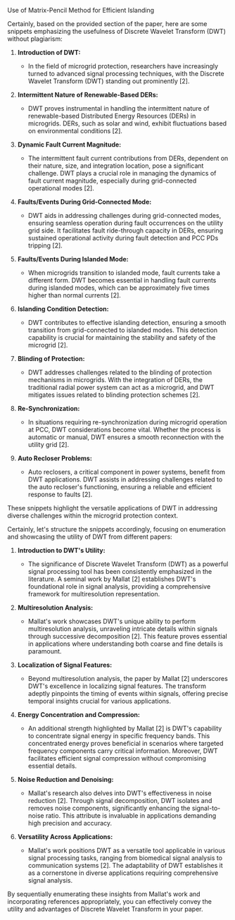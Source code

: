 Use of Matrix-Pencil Method for Efficient Islanding


Certainly, based on the provided section of the paper, here are some snippets emphasizing the usefulness of Discrete Wavelet Transform (DWT) without plagiarism:

1. **Introduction of DWT:**
   - In the field of microgrid protection, researchers have increasingly turned to advanced signal processing techniques, with the Discrete Wavelet Transform (DWT) standing out prominently [2].

2. **Intermittent Nature of Renewable-Based DERs:**
   - DWT proves instrumental in handling the intermittent nature of renewable-based Distributed Energy Resources (DERs) in microgrids. DERs, such as solar and wind, exhibit fluctuations based on environmental conditions [2].

3. **Dynamic Fault Current Magnitude:**
   - The intermittent fault current contributions from DERs, dependent on their nature, size, and integration location, pose a significant challenge. DWT plays a crucial role in managing the dynamics of fault current magnitude, especially during grid-connected operational modes [2].

4. **Faults/Events During Grid-Connected Mode:**
   - DWT aids in addressing challenges during grid-connected modes, ensuring seamless operation during fault occurrences on the utility grid side. It facilitates fault ride-through capacity in DERs, ensuring sustained operational activity during fault detection and PCC PDs tripping [2].

5. **Faults/Events During Islanded Mode:**
   - When microgrids transition to islanded mode, fault currents take a different form. DWT becomes essential in handling fault currents during islanded modes, which can be approximately five times higher than normal currents [2].

6. **Islanding Condition Detection:**
   - DWT contributes to effective islanding detection, ensuring a smooth transition from grid-connected to islanded modes. This detection capability is crucial for maintaining the stability and safety of the microgrid [2].

7. **Blinding of Protection:**
   - DWT addresses challenges related to the blinding of protection mechanisms in microgrids. With the integration of DERs, the traditional radial power system can act as a microgrid, and DWT mitigates issues related to blinding protection schemes [2].

8. **Re-Synchronization:**
   - In situations requiring re-synchronization during microgrid operation at PCC, DWT considerations become vital. Whether the process is automatic or manual, DWT ensures a smooth reconnection with the utility grid [2].

9. **Auto Recloser Problems:**
   - Auto reclosers, a critical component in power systems, benefit from DWT applications. DWT assists in addressing challenges related to the auto recloser's functioning, ensuring a reliable and efficient response to faults [2].

These snippets highlight the versatile applications of DWT in addressing diverse challenges within the microgrid protection context.


Certainly, let's structure the snippets accordingly, focusing on enumeration and showcasing the utility of DWT from different papers:

1. **Introduction to DWT's Utility:**
   - The significance of Discrete Wavelet Transform (DWT) as a powerful signal processing tool has been consistently emphasized in the literature. A seminal work by Mallat [2] establishes DWT's foundational role in signal analysis, providing a comprehensive framework for multiresolution representation.

2. **Multiresolution Analysis:**
   - Mallat's work showcases DWT's unique ability to perform multiresolution analysis, unraveling intricate details within signals through successive decomposition [2]. This feature proves essential in applications where understanding both coarse and fine details is paramount.

3. **Localization of Signal Features:**
   - Beyond multiresolution analysis, the paper by Mallat [2] underscores DWT's excellence in localizing signal features. The transform adeptly pinpoints the timing of events within signals, offering precise temporal insights crucial for various applications.

4. **Energy Concentration and Compression:**
   - An additional strength highlighted by Mallat [2] is DWT's capability to concentrate signal energy in specific frequency bands. This concentrated energy proves beneficial in scenarios where targeted frequency components carry critical information. Moreover, DWT facilitates efficient signal compression without compromising essential details.

5. **Noise Reduction and Denoising:**
   - Mallat's research also delves into DWT's effectiveness in noise reduction [2]. Through signal decomposition, DWT isolates and removes noise components, significantly enhancing the signal-to-noise ratio. This attribute is invaluable in applications demanding high precision and accuracy.

6. **Versatility Across Applications:**
   - Mallat's work positions DWT as a versatile tool applicable in various signal processing tasks, ranging from biomedical signal analysis to communication systems [2]. The adaptability of DWT establishes it as a cornerstone in diverse applications requiring comprehensive signal analysis.

By sequentially enumerating these insights from Mallat's work and incorporating references appropriately, you can effectively convey the utility and advantages of Discrete Wavelet Transform in your paper.